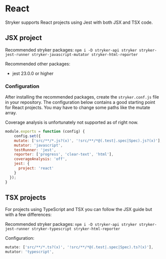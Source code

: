 # React

Stryker supports React projects using Jest with both JSX and TSX code.

## JSX project

Recommended stryker packages: `npm i -D stryker-api stryker stryker-jest-runner stryker-javascript-mutator stryker-html-reporter`

Recommended other packages:

* jest 23.0.0 or higher

### Configuration

After installing the recommended packages, create the `stryker.conf.js` file in your repository.
The configuration below contains a good starting point for React projects.
You may have to change some paths like the mutate array.

Coverage analysis is unfortunately not supported as of right now.

```js
module.exports = function (config) {
    config.set({
    mutate: ['src/**/*.js?(x)', '!src/**/*@(.test|.spec|Spec).js?(x)'],
    mutator: 'javascript',
    testRunner: 'jest',
    reporter: ['progress', 'clear-text', 'html'],
    coverageAnalysis: 'off',
    jest: {
      project: 'react'
    }
  });
}
```

## TSX projects

For projects using TypeScript and TSX you can follow the JSX guide but with a few differences:

Recommended stryker packages: `npm i -D stryker-api stryker stryker-jest-runner stryker-typescript stryker-html-reporter`

Configuration:

```js
mutate: ['src/**/*.ts?(x)', '!src/**/*@(.test|.spec|Spec).ts?(x)'],
mutator: 'typescript',
```
